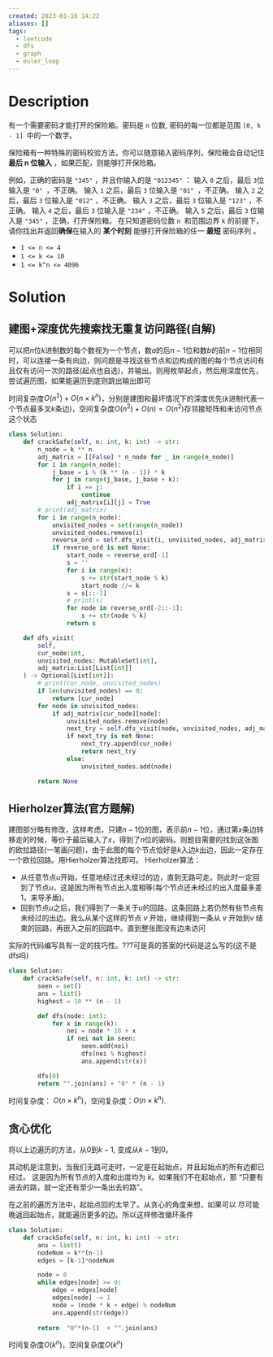 ```yaml
---
created: 2023-01-16 14:22
aliases: []
tags:
  - leetcode 
  - dfs
  - graph
  - euler_loop
---
```


# Description

有一个需要密码才能打开的保险箱。密码是 `n` 位数, 密码的每一位都是范围 `[0, k - 1] `中的一个数字。

保险箱有一种特殊的密码校验方法，你可以随意输入密码序列，保险箱会自动记住 **最后 n 位输入** ，如果匹配，则能够打开保险箱。

例如，正确的密码是 `"345"` ，并且你输入的是 `"012345"` ：
输入 `0` 之后，最后 `3`位输入是 `"0" `，不正确。
输入 `1` 之后，最后 `3` 位输入是 `"01" `，不正确。
输入 `2` 之后，最后 `3` 位输入是 `"012"` ，不正确。
输入 `3` 之后，最后 `3` 位输入是 `"123"` ，不正确。
输入 `4` 之后，最后 `3` 位输入是 `"234"` ，不正确。
输入 `5` 之后，最后 `3` 位输入是 `"345"` ，正确，打开保险箱。
在只知道密码位数 `n `和范围边界 `k` 的前提下，请你找出并返回**确保**在输入的 **某个时刻** 能够打开保险箱的任一 **最短** 密码序列 。

-   `1 <= n <= 4`
-   `1 <= k <= 10`
-   `1 <= k^n <= 4096`

# Solution

## 建图+深度优先搜索找无重复访问路径(自解)

可以把$n$位$k$进制数的每个数视为一个节点，数$a$的后$n - 1$位和数$b$的前$n - 1$位相同时，可以连接一条有向边，则问题是寻找这些节点和边构成的图的每个节点访问有且仅有访问一次的路径(起点也自选)，并输出。则用枚举起点，然后用深度优先，尝试遍历图，如果能遍历到底则跳出输出即可

时间复杂度$O(n^2) + O(n \times k^n)$，分别是建图和最坏情况下的深度优先($k$进制代表一个节点最多叉$k$条边)，空间复杂度$O(n^2) + O(n) = O(n^2)$存邻接矩阵和未访问节点这个状态

```python
class Solution:
    def crackSafe(self, n: int, k: int) -> str:
        n_node = k ** n
        adj_matrix = [[False] * n_node for _ in range(n_node)]
        for i in range(n_node):
            j_base = i % (k ** (n - 1)) * k
            for j in range(j_base, j_base + k):
                if i == j:
                    continue
                adj_matrix[i][j] = True
        # print(adj_matrix)
        for i in range(n_node):
            unvisited_nodes = set(range(n_node))
            unvisited_nodes.remove(i)
            reverse_ord = self.dfs_visit(i, unvisited_nodes, adj_matrix)
            if reverse_ord is not None:
                start_node = reverse_ord[-1]
                s = ''
                for i in range(n):
                    s += str(start_node % k)
                    start_node //= k
                s = s[::-1]
                # print(s)
                for node in reverse_ord[-2::-1]:
                    s += str(node % k)
                return s

    def dfs_visit(
        self,
        cur_node:int,
        unvisited_nodes: MutableSet[int],
        adj_matrix:List[List[int]]
    ) -> Optional[List[int]]:
        # print(cur_node, unvisited_nodes)
        if len(unvisited_nodes) == 0:
            return [cur_node]
        for node in unvisited_nodes:
            if adj_matrix[cur_node][node]:
                unvisited_nodes.remove(node)
                next_try = self.dfs_visit(node, unvisited_nodes, adj_matrix)
                if next_try is not None:
                    next_try.append(cur_node)
                    return next_try
                else:
                    unvisited_nodes.add(node)

        return None
```

## Hierholzer算法(官方题解)

建图部分略有修改，这样考虑，只建$n - 1$位的图，表示前$n - 1$位，通过第$x$条边转移走的时候，等价于最后输入了$x$，得到了$n$位的密码。则题目需要的找到这张图的欧拉路径(一笔画问题)，由于此图的每个节点恰好是$k$入边$k$出边，因此一定存在一个欧拉回路。用Hierholzer算法找即可。
Hierholzer算法：
- 从任意节点$u$开始，任意地经过还未经过的边，直到无路可走。则此时一定回到了节点$u$，这是因为所有节点出入度相等(每个节点还未经过的出入度最多差1，来导矛盾)。
- 回到节点$u$之后，我们得到了一条关于$u$的回路，这条回路上若仍然有些节点有未经过的出边。我么从某个这样的节点 $v$ 开始，继续得到一条从 $v$ 开始到$v$ 结束的回路，再嵌入之前的回路中。直到整张图没有边未访问

实际的代码编写具有一定的技巧性。???可是真的答案的代码是这么写的(这不是dfs吗)

```python
class Solution:
    def crackSafe(self, n: int, k: int) -> str:
        seen = set()
        ans = list()
        highest = 10 ** (n - 1)

        def dfs(node: int):
            for x in range(k):
                nei = node * 10 + x
                if nei not in seen:
                    seen.add(nei)
                    dfs(nei % highest)
                    ans.append(str(x))

        dfs(0)
        return "".join(ans) + "0" * (n - 1)
```

时间复杂度： $O(n \times k^n)$，空间复杂度：$O(n \times k^n)$.

## 贪心优化

将以上边遍历的方法，从$0$到$k-1$, 变成从$k - 1$到$0$。

其动机是注意到，当我们无路可走时，一定是在起始点，并且起始点的所有边都已经过。 这是因为所有节点的入度和出度均为 $k$。如果我们不在起始点，那 “只要有进去的路，就一定还有至少一条出去的路”。

在之前的遍历方法中，起始点回的太早了。从贪心的角度来想，如果可以 尽可能晚返回起始点，就能遍历更多的边。所以这样修改循环条件


```python
class Solution:
    def crackSafe(self, n: int, k: int) -> str:
        ans = list()
        nodeNum = k**(n-1)
        edges = [k-1]*nodeNum

        node = 0
        while edges[node] >= 0:
            edge = edges[node]
            edges[node] -= 1
            node = (node * k + edge) % nodeNum
            ans.append(str(edge))
    
        return  "0"*(n-1)  + "".join(ans)
```

时间复杂度$O(k^n)$，空间复杂度$O(k^n)$
